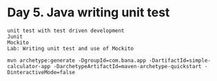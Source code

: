 # Day 5. Java writing unit test
    unit test with test driven development
    Junit
    Mockito
    Lab: Writing unit test and use of Mockito

    mvn archetype:generate -DgroupId=com.bana.app -DartifactId=simple-calculator-app -DarchetypeArtifactId=maven-archetype-quickstart -DinteractiveMode=false
